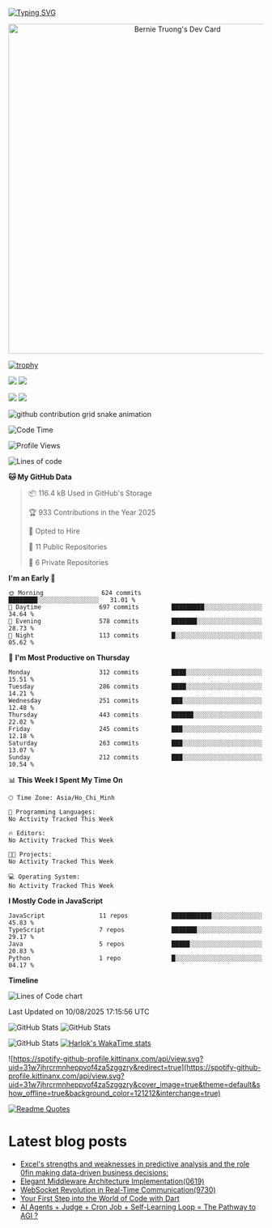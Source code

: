 [![Typing SVG](https://readme-typing-svg.demolab.com?font=Fira+Code&pause=1000&color=F37022&center=true&vCenter=true&random=true&width=435&lines=A+Senior+Student+at+FPT+University;A+Member+of+Japanese+Software+Club;A+Passionate+and+Curiosity+Developer)](https://git.io/typing-svg)

<div align="center">
   <a href="https://app.daily.dev/bernietruong">
      <img src="./devcard.png" width="652" alt="Bernie Truong's Dev Card"/>
   </a>
</div>

[![trophy](https://github-profile-trophy.vercel.app/?username=i-am-truong&theme=buddhism)](https://github.com/ryo-ma/github-profile-trophy)

![](https://raw.githubusercontent.com/i-am-truong/i-am-truong/master/generated/languages.svg#gh-dark-mode-only)
![](https://raw.githubusercontent.com/i-am-truong/i-am-truong/master/generated/overview.svg#gh-dark-mode-only)

![](https://raw.githubusercontent.com/i-am-truong/i-am-truong/master/generated/overview.svg#gh-light-mode-only)
![](https://raw.githubusercontent.com/i-am-truong/i-am-truong/master/generated/languages.svg#gh-light-mode-only)

<picture>
  <source
    media="(prefers-color-scheme: dark)"
    srcset="https://raw.githubusercontent.com/i-am-truong/i-am-truong/output/github-contribution-grid-snake-dark.svg"
  />
  <source
    media="(prefers-color-scheme: light)"
    srcset="https://raw.githubusercontent.com/i-am-truong/i-am-truong/output/github-contribution-grid-snake.svg"
  />
  <img
    alt="github contribution grid snake animation"
    src="https://raw.githubusercontent.com/i-am-truong/i-am-truong/output/github-contribution-grid-snake.svg"
  />
</picture>

<!--START_SECTION:waka-->
![Code Time](http://img.shields.io/badge/Code%20Time-14%20hrs%2031%20mins-blue)

![Profile Views](http://img.shields.io/badge/Profile%20Views-628-blue)

![Lines of code](https://img.shields.io/badge/From%20Hello%20World%20I%27ve%20Written-600.3%20thousand%20lines%20of%20code-blue)

**🐱 My GitHub Data** 

> 📦 116.4 kB Used in GitHub's Storage 
 > 
> 🏆 933 Contributions in the Year 2025
 > 
> 💼 Opted to Hire
 > 
> 📜 11 Public Repositories 
 > 
> 🔑 6 Private Repositories 
 > 
**I'm an Early 🐤** 

```text
🌞 Morning                624 commits         ████████░░░░░░░░░░░░░░░░░   31.01 % 
🌆 Daytime                697 commits         █████████░░░░░░░░░░░░░░░░   34.64 % 
🌃 Evening                578 commits         ███████░░░░░░░░░░░░░░░░░░   28.73 % 
🌙 Night                  113 commits         █░░░░░░░░░░░░░░░░░░░░░░░░   05.62 % 
```
📅 **I'm Most Productive on Thursday** 

```text
Monday                   312 commits         ████░░░░░░░░░░░░░░░░░░░░░   15.51 % 
Tuesday                  286 commits         ████░░░░░░░░░░░░░░░░░░░░░   14.21 % 
Wednesday                251 commits         ███░░░░░░░░░░░░░░░░░░░░░░   12.48 % 
Thursday                 443 commits         ██████░░░░░░░░░░░░░░░░░░░   22.02 % 
Friday                   245 commits         ███░░░░░░░░░░░░░░░░░░░░░░   12.18 % 
Saturday                 263 commits         ███░░░░░░░░░░░░░░░░░░░░░░   13.07 % 
Sunday                   212 commits         ███░░░░░░░░░░░░░░░░░░░░░░   10.54 % 
```


📊 **This Week I Spent My Time On** 

```text
🕑︎ Time Zone: Asia/Ho_Chi_Minh

💬 Programming Languages: 
No Activity Tracked This Week

🔥 Editors: 
No Activity Tracked This Week

🐱‍💻 Projects: 
No Activity Tracked This Week

💻 Operating System: 
No Activity Tracked This Week
```

**I Mostly Code in JavaScript** 

```text
JavaScript               11 repos            ███████████░░░░░░░░░░░░░░   45.83 % 
TypeScript               7 repos             ███████░░░░░░░░░░░░░░░░░░   29.17 % 
Java                     5 repos             █████░░░░░░░░░░░░░░░░░░░░   20.83 % 
Python                   1 repo              █░░░░░░░░░░░░░░░░░░░░░░░░   04.17 % 
```



**Timeline**

![Lines of Code chart](https://raw.githubusercontent.com/i-am-truong/i-am-truong/master/assets/bar_graph.png)


 Last Updated on 10/08/2025 17:15:56 UTC
<!--END_SECTION:waka-->

![GitHub Stats](https://github-readme-stats.vercel.app/api?username=i-am-truong&show=reviews,discussions_started,discussions_answered,prs_merged,prs_merged_percentage&theme=ambient_gradient&rank_icon=percentile&show_icons=true&include_all_commits=true&hide_border=true&count_private=true)
![GitHub Stats](https://streak-stats.demolab.com?user=i-am-truong&theme=ambient_gradient&hide_border=true)

![GitHub Stats](https://github-readme-stats.vercel.app/api/top-langs/?username=i-am-truong&theme=ambient_gradient&show_icons=true&hide_border=true&layout=compact)
[![Harlok's WakaTime stats](https://github-readme-stats.vercel.app/api/wakatime?username=iamtruong&theme=ambient_gradient&layout=compact&custom_title=Bernie%20Truong's%20WakaTime%20Stats)](https://github.com/anuraghazra/github-readme-stats)

![https://spotify-github-profile.kittinanx.com/api/view.svg?uid=31w7jhrcrmnheppvof4za5zggzry&redirect=true](https://spotify-github-profile.kittinanx.com/api/view.svg?uid=31w7jhrcrmnheppvof4za5zggzry&cover_image=true&theme=default&show_offline=true&background_color=121212&interchange=true)

[![Readme Quotes](https://quotes-github-readme.vercel.app/api?type=horizontal&theme=github_blue)](https://github.com/piyushsuthar/github-readme-quotes)


# Latest blog posts
<!-- BLOG-POST-LIST:START -->
- [Excel&#39;s strengths and weaknesses in predictive analysis and the role 0fin making data-driven business decisions:](https://dev.to/anaya_manwa_cdff7d1921385/excels-strengths-and-weaknesses-in-predictive-analysis-and-the-role-0fin-making-data-driven-1630)
- [Elegant Middleware Architecture Implementation&lpar;0619&rpar;](https://dev.to/socket-use/elegant-middleware-architecture-implementation0619-35oi)
- [WebSocket Revolution in Real-Time Communication&lpar;9730&rpar;](https://dev.to/socket-use/websocket-revolution-in-real-time-communication9730-45n8)
- [Your First Step into the World of Code with Dart](https://dev.to/mohammed_abdelmoniemkame/your-first-step-into-the-world-of-code-with-dart-463b)
- [AI Agents + Judge + Cron Job + Self-Learning Loop = The Pathway to AGI ?](https://dev.to/adil_maqsood_2ac3c8ead50c/ai-agents-judge-cron-job-self-learning-loop-the-pathway-to-agi--3doc)
<!-- BLOG-POST-LIST:END -->

<!-- START gadpp -->

